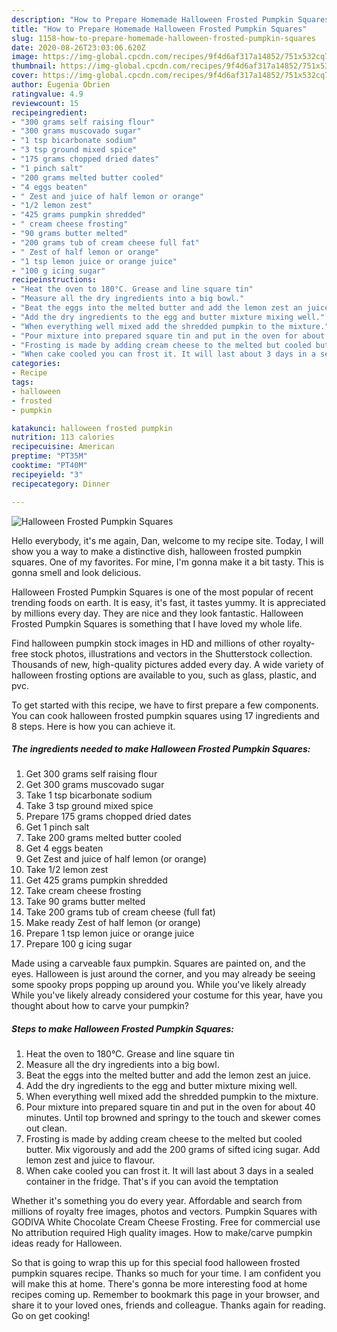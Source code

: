 ```yaml
---
description: "How to Prepare Homemade Halloween Frosted Pumpkin Squares"
title: "How to Prepare Homemade Halloween Frosted Pumpkin Squares"
slug: 1158-how-to-prepare-homemade-halloween-frosted-pumpkin-squares
date: 2020-08-26T23:03:06.620Z
image: https://img-global.cpcdn.com/recipes/9f4d6af317a14852/751x532cq70/halloween-frosted-pumpkin-squares-recipe-main-photo.jpg
thumbnail: https://img-global.cpcdn.com/recipes/9f4d6af317a14852/751x532cq70/halloween-frosted-pumpkin-squares-recipe-main-photo.jpg
cover: https://img-global.cpcdn.com/recipes/9f4d6af317a14852/751x532cq70/halloween-frosted-pumpkin-squares-recipe-main-photo.jpg
author: Eugenia Obrien
ratingvalue: 4.9
reviewcount: 15
recipeingredient:
- "300 grams self raising flour"
- "300 grams muscovado sugar"
- "1 tsp bicarbonate sodium"
- "3 tsp ground mixed spice"
- "175 grams chopped dried dates"
- "1 pinch salt"
- "200 grams melted butter cooled"
- "4 eggs beaten"
- " Zest and juice of half lemon or orange"
- "1/2 lemon zest"
- "425 grams pumpkin shredded"
- " cream cheese frosting"
- "90 grams butter melted"
- "200 grams tub of cream cheese full fat"
- " Zest of half lemon or orange"
- "1 tsp lemon juice or orange juice"
- "100 g icing sugar"
recipeinstructions:
- "Heat the oven to 180°C. Grease and line square tin"
- "Measure all the dry ingredients into a big bowl."
- "Beat the eggs into the melted butter and add the lemon zest an juice."
- "Add the dry ingredients to the egg and butter mixture mixing well."
- "When everything well mixed add the shredded pumpkin to the mixture."
- "Pour mixture into prepared square tin and put in the oven for about 40 minutes. Until top browned and springy to the touch and skewer comes out clean."
- "Frosting is made by adding cream cheese to the melted but cooled butter. Mix vigorously and add the 200 grams of sifted icing sugar. Add lemon zest and juice to flavour."
- "When cake cooled you can frost it. It will last about 3 days in a sealed container in the fridge. That&#39;s if you can avoid the temptation"
categories:
- Recipe
tags:
- halloween
- frosted
- pumpkin

katakunci: halloween frosted pumpkin 
nutrition: 113 calories
recipecuisine: American
preptime: "PT35M"
cooktime: "PT40M"
recipeyield: "3"
recipecategory: Dinner

---
```



![Halloween Frosted Pumpkin Squares](https://img-global.cpcdn.com/recipes/9f4d6af317a14852/751x532cq70/halloween-frosted-pumpkin-squares-recipe-main-photo.jpg)

Hello everybody, it's me again, Dan, welcome to my recipe site. Today, I will show you a way to make a distinctive dish, halloween frosted pumpkin squares. One of my favorites. For mine, I'm gonna make it a bit tasty. This is gonna smell and look delicious.

Halloween Frosted Pumpkin Squares is one of the most popular of recent trending foods on earth. It is easy, it's fast, it tastes yummy. It is appreciated by millions every day. They are nice and they look fantastic. Halloween Frosted Pumpkin Squares is something that I have loved my whole life.

Find halloween pumpkin stock images in HD and millions of other royalty-free stock photos, illustrations and vectors in the Shutterstock collection. Thousands of new, high-quality pictures added every day. A wide variety of halloween frosting options are available to you, such as glass, plastic, and pvc.


To get started with this recipe, we have to first prepare a few components. You can cook halloween frosted pumpkin squares using 17 ingredients and 8 steps. Here is how you can achieve it.

<!--inarticleads1-->

##### The ingredients needed to make Halloween Frosted Pumpkin Squares:

1. Get 300 grams self raising flour
1. Get 300 grams muscovado sugar
1. Take 1 tsp bicarbonate sodium
1. Take 3 tsp ground mixed spice
1. Prepare 175 grams chopped dried dates
1. Get 1 pinch salt
1. Take 200 grams melted butter cooled
1. Get 4 eggs beaten
1. Get  Zest and juice of half lemon (or orange)
1. Take 1/2 lemon zest
1. Get 425 grams pumpkin shredded
1. Take  cream cheese frosting
1. Take 90 grams butter melted
1. Take 200 grams tub of cream cheese (full fat)
1. Make ready  Zest of half lemon (or orange)
1. Prepare 1 tsp lemon juice or orange juice
1. Prepare 100 g icing sugar


Made using a carveable faux pumpkin. Squares are painted on, and the eyes. Halloween is just around the corner, and you may already be seeing some spooky props popping up around you. While you&#39;ve likely already While you&#39;ve likely already considered your costume for this year, have you thought about how to carve your pumpkin? 

<!--inarticleads2-->

##### Steps to make Halloween Frosted Pumpkin Squares:

1. Heat the oven to 180°C. Grease and line square tin
1. Measure all the dry ingredients into a big bowl.
1. Beat the eggs into the melted butter and add the lemon zest an juice.
1. Add the dry ingredients to the egg and butter mixture mixing well.
1. When everything well mixed add the shredded pumpkin to the mixture.
1. Pour mixture into prepared square tin and put in the oven for about 40 minutes. Until top browned and springy to the touch and skewer comes out clean.
1. Frosting is made by adding cream cheese to the melted but cooled butter. Mix vigorously and add the 200 grams of sifted icing sugar. Add lemon zest and juice to flavour.
1. When cake cooled you can frost it. It will last about 3 days in a sealed container in the fridge. That&#39;s if you can avoid the temptation


Whether it&#39;s something you do every year. Affordable and search from millions of royalty free images, photos and vectors. Pumpkin Squares with GODIVA White Chocolate Cream Cheese Frosting. Free for commercial use No attribution required High quality images. How to make/carve pumpkin ideas ready for Halloween. 

So that is going to wrap this up for this special food halloween frosted pumpkin squares recipe. Thanks so much for your time. I am confident you will make this at home. There's gonna be more interesting food at home recipes coming up. Remember to bookmark this page in your browser, and share it to your loved ones, friends and colleague. Thanks again for reading. Go on get cooking!
